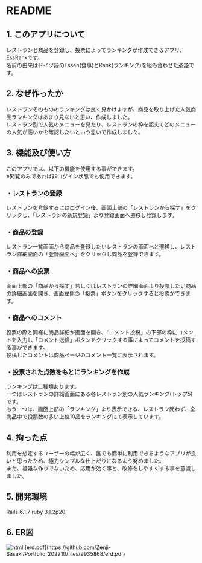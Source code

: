 # README

<h2>1. このアプリについて</h2>
レストランと商品を登録し、投票によってランキングが作成できるアプリ、EssRankです。<br>
名前の由来はドイツ語のEssen(食事)とRank(ランキング)を組み合わせた造語です。

<h2>2. なぜ作ったか</h2>
レストランそのもののランキングは良く見かけますが、商品を取り上げた人気商品ランキングはあまり見ないと思い、作成しました。<br>
レストラン別で人気のメニューを見たり、レストランの枠を超えてどのメニューの人気が高いかを確認したいという思いで作成しました。

<h2>3. 機能及び使い方</h2>
このアプリでは、以下の機能を使用する事ができます。<br>
※閲覧のみであれば非ログイン状態でも使用できます。<br>
<h3>・レストランの登録</h3>
レストランを登録するにはログイン後、画面上部の「レストランから探す」をクリックし、「レストランの新規登録」より登録画面へ遷移し登録します。
<h3>・商品の登録</h3>
レストラン一覧画面から商品を登録したいレストランの画面へと遷移し、レストラン詳細画面の「登録画面へ」をクリックし商品を登録できます。
<h3>・商品への投票</h3>
画面上部の「商品から探す」若しくはレストランの詳細画面より投票したい商品の詳細画面を開き、画面左側の「投票」ボタンをクリックすると投票ができます。
<h3>・商品へのコメント</h3>
投票の際と同様に商品詳細が画面を開き、「コメント投稿」の下部の枠にコメントを入力し「コメント送信」ボタンをクリックする事によってコメントを投稿する事ができます。<br>
投稿したコメントは商品ページのコメント一覧に表示されます。
<h3>・投票された点数をもとにランキングを作成</h3>
ランキングは二種類あります。<br>
一つはレストランの詳細画面にある各レストラン別の人気ランキング(トップ5)です。<br>
もう一つは、画面上部の「ランキング」より表示できる、レストラン問わず、全商品中で投票数の多い上位10品をランキングにて表示しています。

<h2>4. 拘った点</h2>
利用を想定するユーザーの幅が広く、誰でも簡単に利用できるようなアプリが良いと思ったため、極力シンプルな仕上がりになるよう努めました。<br>
また、複雑な作りでないため、応用が効く事と、改修をしやすくする事を意識しました。

<h2>5. 開発環境</h2>
Rails 6.1.7
ruby 3.1.2p20

<h2>6. ER図</h2>
<img src="https://user-images.githubusercontent.com/104680845/199914474-858ac8b4-fca4-4921-a0d0-61bc4cb46beb.png" alt="html" title="html">
[erd.pdf](https://github.com/Zenji-Sasaki/Portfolio_202210/files/9935868/erd.pdf)
